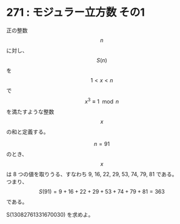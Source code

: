 # 271 : モジュラー立方数 その1

正の整数$$n$$に対し、$$S(n)$$を$$1<x<n$$で$$x^3 ≡1 \mod n$$を満たすような整数$$x$$の和と定義する。

$$n=91$$のとき、$$x$$は 8 つの値を取りうる、すなわち 9, 16, 22, 29, 53, 74, 79, 81 である。\
つまり、$$S(91)=9+16+22+29+53+74+79+81=363$$である。

S(13082761331670030) を求めよ。
